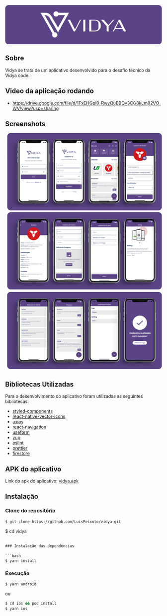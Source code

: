 <img alt="vidya" src="banner.png" />

## Sobre

Vidya se trata de um aplicativo desenvolvido para o desafio técnico da Vidya code.

## Video da aplicação rodando

- https://drive.google.com/file/d/1FxEHGpI0_RwyQuB9Qv3CG8kLm92VO_WV/view?usp=sharing

## Screenshots

![App Screenshot](Screenshot1.png)
![App Screenshot](screenshot2.png)
![App Screenshot](Screenshot3.png)

## Bibliotecas Utilizadas

Para o desenvolvimento do aplicativo foram utilizadas as seguintes bibliotecas:

- [styled-components](https://styled-components.com/e)
- [react-native-vector-icons](https://www.npmjs.com/package/react-native-vector-icons)
- [axios](https://axios-http.com/docs/intro)
- [react-navigation](https://reactnavigation.org/)
- [useform](https://useform.io/)
- [yup](https://www.npmjs.com/package/yup)
- [eslint](https://eslint.org/)
- [prettier](https://prettier.io/)
- [firestore](https://firebase.google.com/docs/firestore)

## APK do aplicativo

Link do apk do aplicativo: [vidya.apk](https://github.com/LuisPeixoto/vidya/releases/tag/vidya.apk)

## Instalação

### Clone do repositório

```bash
$ git clone https://github.com/LuisPeixoto/vidya.git
```

$ cd vidya

````

### Instalação das dependências

```bash
$ yarn install
````

### Execução

```bash
$ yarn android
```

ou

```bash
$ cd ios && pod install
$ yarn ios
```

```

```

